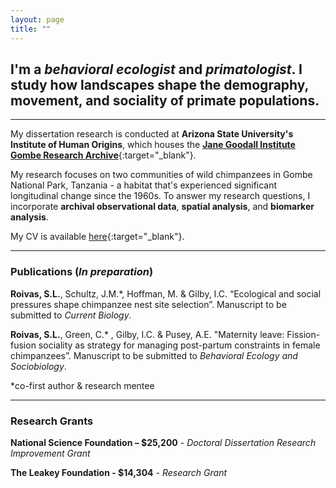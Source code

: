 ```yaml
---
layout: page
title: ""
---
```


## I'm a *behavioral ecologist* and *primatologist*. I study how landscapes shape the demography, movement, and sociality of primate populations.

---
My dissertation research is conducted at **Arizona State University's Institute of Human Origins**, which houses the [**Jane Goodall Institute Gombe Research Archive**](https://iho.asu.edu/GombeProject){:target="_blank"}. 

My  research focuses on two communities of wild chimpanzees in Gombe National Park, Tanzania - a habitat that's experienced significant longitudinal change since the 1960s. To answer my research questions, I incorporate **archival observational data**, **spatial analysis**, and **biomarker analysis**.

My CV is available [here](https://docs.google.com/document/d/1h_WqnBvjqwgTYDTpesCvbAA6FpGEaqVP/edit?usp=sharing&ouid=112979041482582723813&rtpof=true&sd=true){:target="_blank"}.

---

### Publications (*In preparation*)

**Roivas, S.L.**, Schultz, J.M.*, Hoffman, M. & Gilby, I.C. “Ecological and social pressures shape chimpanzee nest site selection”. Manuscript to be submitted to _Current Biology_.

**Roivas, S.L.**, Green, C.* , Gilby, I.C. & Pusey, A.E. "Maternity leave: Fission-fusion sociality as strategy for managing post-partum constraints in female chimpanzees”. Manuscript to be submitted to _Behavioral Ecology and Sociobiology_.

*co-first author & research mentee

---

### Research Grants
 
**National Science Foundation – $25,200** - _Doctoral Dissertation Research Improvement Grant_

**The Leakey Foundation - $14,304** - _Research Grant_ 
